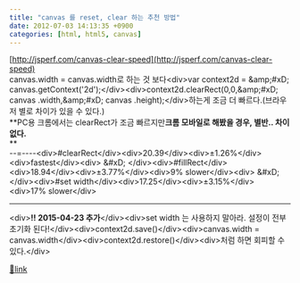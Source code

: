 ```yaml
---
title: "canvas 를 reset, clear 하는 추천 방법"
date: 2012-07-03 14:13:35 +0900
categories: [html, html5, canvas]
---
```


[http://jsperf.com/canvas-clear-speed](http://jsperf.com/canvas-clear-speed)  
canvas.width = canvas.width로 하는 것 보다&lt;div&gt;var context2d = &amp;amp;#xD;
canvas.getContext('2d');&lt;/div&gt;&lt;div&gt;context2d.clearRect(0,0,&amp;amp;#xD;
canvas .width,&amp;amp;#xD;
canvas .height);&lt;/div&gt;하는게 조금 더 빠르다.(브라우저 별로 차이가 있을 수 있다.)  
**PC용 크롬에서는 clearRect가 조금 빠르지만****크롬 모바일로 해봤을 경우, 별반.. 차이 없다.****  
**  
--=----&lt;div&gt;#clearRect&lt;/div&gt;&lt;div&gt;20.39&lt;/div&gt;&lt;div&gt;±1.26%&lt;/div&gt;&lt;div&gt;fastest&lt;/div&gt;&lt;div&gt;  &amp;#xD;
&lt;/div&gt;&lt;div&gt;#fillRect&lt;/div&gt;&lt;div&gt;18.94&lt;/div&gt;&lt;div&gt;±3.77%&lt;/div&gt;&lt;div&gt;9% slower&lt;/div&gt;&lt;div&gt;  &amp;#xD;
&lt;/div&gt;&lt;div&gt;#set width&lt;/div&gt;&lt;div&gt;17.25&lt;/div&gt;&lt;div&gt;±3.15%&lt;/div&gt;&lt;div&gt;17% slower&lt;/div&gt;  
- - - - - -

&lt;div&gt;**!! 2015-04-23 추가**&lt;/div&gt;&lt;div&gt;set width 는 사용하지 말아라. 설정이 전부 초기화 된다!&lt;/div&gt;&lt;div&gt;context2d.save()&lt;/div&gt;&lt;div&gt;canvas.width = canvas.width&lt;/div&gt;&lt;div&gt;context2d.restore()&lt;/div&gt;&lt;div&gt;처럼 하면 회피할 수 있다.&lt;/div&gt;  



[🔗link](http://www.mins01.com/mh/tech/read/782)